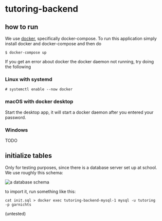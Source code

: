 # tutoring-backend

## how to run

We use [docker](https://docker.io), specifically docker-compose. To run this application simply install docker and docker-compose and then do

```
$ docker-compose up
```

If you get an error about docker the docker daemon not running, try doing the following

### Linux with systemd

```
# systemctl enable --now docker
```

### macOS with docker desktop

Start the desktop app, it will start a docker daemon after you entered your password.

### Windows

TODO

## initialize tables

Only for testing purposes, since there is a database server set up at school. We use roughly this schema:

![a database schema](https://i.imgur.com/jPXPxAk.jpg)

to import it, run something like this:

```
cat init.sql > docker exec tutoring-backend-mysql-1 mysql -u tutoring -p garnichts
```

(untested)
